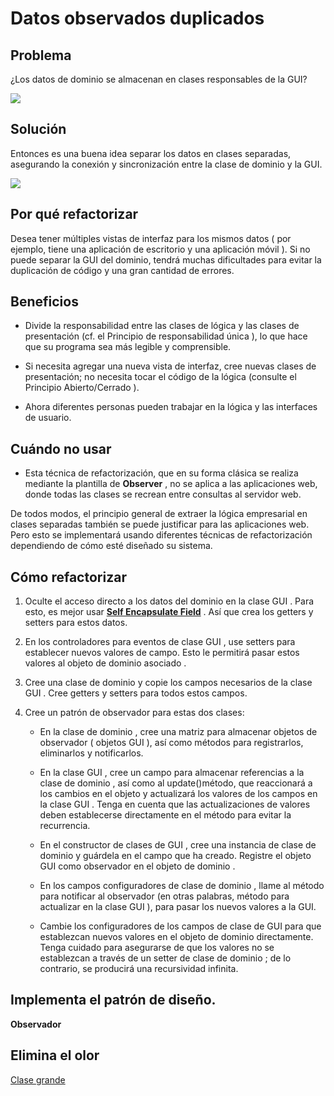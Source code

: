 # Datos observados duplicados

## Problema
¿Los datos de dominio se almacenan en clases responsables de la GUI?

![](https://refactoring.guru/images/refactoring/diagrams/Duplicate%20Observed%20Data%20-%20Before.png?id=bd26ed6d7d9921504165fd46b7f6124c)

## Solución
Entonces es una buena idea separar los datos en clases separadas, asegurando la conexión y sincronización entre la clase de dominio y la GUI. 

![](https://refactoring.guru/images/refactoring/diagrams/Duplicate%20Observed%20Data%20-%20After.png?id=b86fa0ff2f9ff7c76d4a183607153458)


## Por qué refactorizar
Desea tener múltiples vistas de interfaz para los mismos datos ( por ejemplo, tiene una aplicación de escritorio y una aplicación móvil ). Si no puede separar la GUI del dominio, tendrá muchas dificultades para evitar la duplicación de código y una gran cantidad de errores.

## Beneficios
- Divide la responsabilidad entre las clases de lógica y las clases de presentación (cf. el Principio de responsabilidad única ), lo que hace que su programa sea más legible y comprensible.

- Si necesita agregar una nueva vista de interfaz, cree nuevas clases de presentación; no necesita tocar el código de la lógica (consulte el Principio Abierto/Cerrado ).

- Ahora diferentes personas pueden trabajar en la lógica y las interfaces de usuario.

## Cuándo no usar
- Esta técnica de refactorización, que en su forma clásica se realiza mediante la plantilla de **Observer** , no se aplica a las aplicaciones web, donde todas las clases se recrean entre consultas al servidor web.

De todos modos, el principio general de extraer la lógica empresarial en clases separadas también se puede justificar para las aplicaciones web. Pero esto se implementará usando diferentes técnicas de refactorización dependiendo de cómo esté diseñado su sistema.

## Cómo refactorizar
1. Oculte el acceso directo a los datos del dominio en la clase GUI . Para esto, es mejor usar **[Self Encapsulate Field](/RefactoringPattern/SelfEncapsulatedField.md)** . Así que crea los getters y setters para estos datos.

2. En los controladores para eventos de clase GUI , use setters para establecer nuevos valores de campo. Esto le permitirá pasar estos valores al objeto de dominio asociado .

3. Cree una clase de dominio y copie los campos necesarios de la clase GUI . Cree getters y setters para todos estos campos.

4. Cree un patrón de observador para estas dos clases:

   - En la clase de dominio , cree una matriz para almacenar objetos de observador ( objetos GUI ), así como métodos para registrarlos, eliminarlos y notificarlos.

   - En la clase GUI , cree un campo para almacenar referencias a la clase de dominio , así como al update()método, que reaccionará a los cambios en el objeto y actualizará los valores de los campos en la clase GUI . Tenga en cuenta que las actualizaciones de valores deben establecerse directamente en el método para evitar la recurrencia.

   - En el constructor de clases de GUI , cree una instancia de clase de dominio y guárdela en el campo que ha creado. Registre el objeto GUI como observador en el objeto de dominio .

    - En los campos configuradores de clase de dominio , llame al método para notificar al observador (en otras palabras, método para actualizar en la clase GUI ), para pasar los nuevos valores a la GUI.

    - Cambie los configuradores de los campos de clase de GUI para que establezcan nuevos valores en el objeto de dominio directamente. Tenga cuidado para asegurarse de que los valores no se establezcan a través de un setter de clase de dominio ; de lo contrario, se producirá una recursividad infinita.


## Implementa el patrón de diseño.
**Observador**

## Elimina el olor
[Clase grande](/CodeSmell/LargeClass.md)